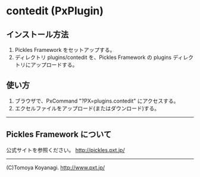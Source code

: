 
# contedit (PxPlugin)


## インストール方法

1. Pickles Framework をセットアップする。
2. ディレクトリ plugins/contedit を、Pickles Framework の plugins ディレクトリにアップロードする。


## 使い方

1. ブラウザで、PxCommand "?PX=plugins.contedit" にアクセスする。
2. エクセルファイルをアップロード(またはダウンロード)する。


------

## Pickles Framework について

公式サイトを参照ください。
http://pickles.pxt.jp/

------
(C)Tomoya Koyanagi.
http://www.pxt.jp/

